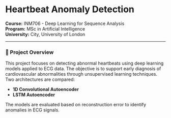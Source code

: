# Heartbeat Anomaly Detection  

**Course:** INM706 - Deep Learning for Sequence Analysis  
**Program:** MSc in Artificial Intelligence  
**University:** City, University of London  

---

### 📝 Project Overview  
This project focuses on detecting abnormal heartbeats using deep learning models applied to ECG data. The objective is to support early diagnosis of cardiovascular abnormalities through unsupervised learning techniques. Two architectures are compared:

- **1D Convolutional Autoencoder**  
- **LSTM Autoencoder**  

The models are evaluated based on reconstruction error to identify anomalies in ECG signals.
